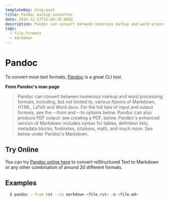 ```yaml
---
templateKey: blog-post
title: Pandoc markup converter
date: 2016-12-17T15:04:10.000Z
description: Pandoc can convert between numerous markup and word processing formats, including, but not limited to, various flavors of Markdown, HTML, LaTeX and Word docx.
tags:
  - file-formats
  - markdown
---
```

# Pandoc

To convert most text formats, [Pandoc](http://pandoc.org/demos.html) is a great CLI tool.

**From Pandoc's man page**

> Pandoc can convert between numerous markup and word processing formats, including, but not limited to, various flavors of Markdown, HTML, LaTeX and Word docx. For the full lists of input and output formats, see the --from and --to options below. Pandoc can also produce PDF output: see creating a PDF, below.
> Pandoc's enhanced version of Markdown includes syntax for tables, definition lists, metadata blocks, footnotes, citations, math, and much more.  See below under Pandoc's Markdown.

## Try Online

You can try [Pandoc online here](http://pandoc.org/try/) to convert reStructured Text to Markdown or any 
other combination of around 20 different formats.

## Examples

``` bash
  $ pandoc --from rst --to markdown <file.rst> -o <file.md>
```
